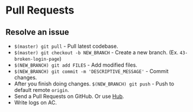 # Pull Requests

## Resolve an issue

* `$(master) git pull` - Pull latest codebase.
* `$(master) git checkout -b NEW_BRANCH` - Create a new
branch. (Ex. `43-broken-login-page`)
* `$(NEW_BRANCH) git add FILES` - Add modified files.
* `$(NEW_BRANCH) git commit -m 'DESCRIPTIVE_MESSAGE'` - Commit changes.
* After you finish doing changes. `$(NEW_BRANCH) git push` - Push to
default remote `origin`.
* Send a Pull Requests on GitHub. Or use
[Hub](https://github.com/defunkt/hub).
* Write logs on AC.

